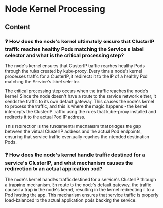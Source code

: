 # Node Kernel Processing

## Content

### ❓ How does the node's kernel ultimately ensure that ClusterIP traffic reaches healthy Pods matching the Service's label selector and what is the critical processing step?
The node's kernel ensures that ClusterIP traffic reaches healthy Pods through the rules created by kube-proxy. Every time a node's kernel processes traffic for a ClusterIP, it redirects it to the IP of a healthy Pod matching the Service's label selector.

The critical processing step occurs when the traffic reaches the node's kernel. Since the node doesn't have a route to the service network either, it sends the traffic to its own default gateway. This causes the node's kernel to process the traffic, and this is where the magic happens - the kernel intercepts the ClusterIP traffic using the rules that kube-proxy installed and redirects it to the actual Pod IP address.

This redirection is the fundamental mechanism that bridges the gap between the virtual ClusterIP address and the actual Pod endpoints, ensuring that service traffic eventually reaches the intended destination Pods.

### ❓ How does the node's kernel handle traffic destined for a service's ClusterIP, and what mechanism causes the redirection to an actual application pod?
The node's kernel handles traffic destined for a service's ClusterIP through a trapping mechanism. En route to the node's default gateway, the traffic caused a trap in the node's kernel, resulting in the kernel redirecting it to a Pod hosting the app. This mechanism ensures that service traffic is properly load-balanced to the actual application pods backing the service.

